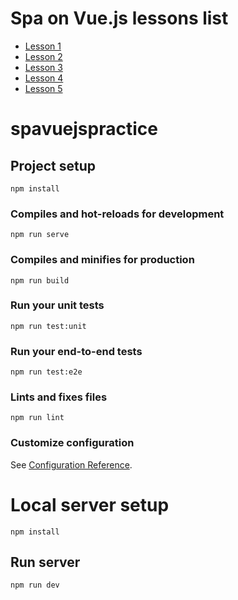 # Spa on Vue.js lessons list

* [Lesson 1](https://github.com/Broman3113/SPAonVUE/tree/Lesson-1)
* [Lesson 2](https://github.com/Broman3113/SPAonVUE/tree/Lesson-2)
* [Lesson 3](https://github.com/Broman3113/SPAonVUE/tree/Lesson-3)
* [Lesson 4](https://github.com/Broman3113/SPAonVUE/tree/Lesson-4)
* [Lesson 5](https://github.com/Broman3113/SPAonVUE/tree/Lesson-5)

# spavuejspractice

## Project setup
```
npm install
```

### Compiles and hot-reloads for development
```
npm run serve
```

### Compiles and minifies for production
```
npm run build
```

### Run your unit tests
```
npm run test:unit
```

### Run your end-to-end tests
```
npm run test:e2e
```

### Lints and fixes files
```
npm run lint
```

### Customize configuration
See [Configuration Reference](https://cli.vuejs.org/config/).

# Local server setup

```
npm install
```

## Run server

```
npm run dev
```
